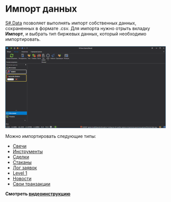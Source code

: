 # Импорт данных

[S\#.Data](Hydra.md) позволяет выполнять импорт собственных данных, сохраненных в формате .csv. Для импорта нужно отрыть вкладку **Импорт**, и выбрать тип биржевых данных, который необходимо импортировать.

![hydra import menu](../images/hydra_import_menu.png)

Можно импортировать следующие типы: 

- [Свечи](HydraImportCandles.md)
- [Инструменты](HydraImportSecurities.md)
- [Сделки](HydraImportTrades.md)
- [Стаканы](HydraImportDepths.md)
- [Лог заявок](HydraImportOrderlog.md)
- [Level 1](HydraImportLevel1.md)
- [Новости](HydraImportNews.md)
- [Свои транзакции](HydraImportExecutions.md)

**Смотреть [видеоинструкцию](HydraImportVideos.md)**
